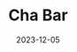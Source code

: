 ---
title: Cha Bar
date: 2023-12-05
taxonomy: ART DIRECTION
slug: cha-bar
dividerDate: ........................
dividerTaxonomy: ................
thumbnail: cha-bar/thumbnail.jpg


problematic: "Cha Bar is a brand creation case study for a new tea bar specialised in chinese high quality tea in Lyon. The message : 'Enjoy healthy, revitalizing & tasty high quality tea, no need for morning coffee anymore !' "

content:
  titleSection:
  - taxonomy: ART DIRECTION
  - people: 1
  - duration: 1
  thinkingSection:
    pains:
      - The brand has to be memorable.
      - Tea is usually seen as calming <or boring> and less of a morning to-go beverage.
      - The brand is not for recreative drinking such as bubble tea.
    solutions:
      - Let's opt for pastel colors and cool 'serigraphied' big geographic shapes
      - Play into the calming vibes and insisting on the health & chinese traditions
      - Target an older audience that's looking for a healthy alternative for coffee
  processSection:
    - percent:
      - top:
        - icon: icon-20-percent.svg
        - text: "I started with a little research on chinese tea (+little benchmark) and defining a moodboard. The ambiance would be fresh pastel colors, green and yellow mimicking the sun shining on the tea fields."
      - img: cha-bar/moodboard.png
    - percent:
      - top:
        - icon: icon-50-percent.svg
        - text: "I started testing logos and colors with the colors on the moodboard and bold modern fonts to keep a modern direction."
      - img: cha-bar/logo.png
    - percent:
      - top:
        - icon: icon-80-percent.svg 
        - text: "I then tried to visualize with a few mockups and tests of key visuals for cups"
      - img: cha-bar/logo_2.png
    - percent:
      - top:
        - icon: icon-100-percent.svg 
        - text: "and finally landed on a few assets that would be my client suggestion. <secretly want to serigraph it on a shirt>"
      - img: cha-bar/mockup_cup_1.jpg
  gallerySection:
    logo:
      - cha-bar/small_asset_1.png
    screenCenter: 
      - cha-bar/keyvisual-1.jpg
      - cha-bar/keyvisual-3.jpg
    screenRight:
      - cha-bar/mockup_cup_2.jpg
      - cha-bar/keyvisual.jpg
      - cha-bar/keyvisual-2.jpg
      - cha-bar/keyvisual-4.jpg
    assets:

  learningSection:
          - Creating a new brand and logo
          - Developping a message around a pitch and translate it into a visual universe
          - I could have simplified the logo in order to decline it smoothly   


nextProject: valeriia/
nextProjectName: Valeriia
nextProjectthumbnail: valeriia/next_image.jpg

footer_version: sticky

---